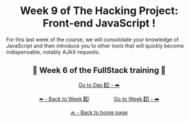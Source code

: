 <h1 align="center">Week 9 of The Hacking Project: Front-end JavaScript !</h1>

For this last week of the course, we will consolidate your knowledge of JavaScript and then introduce you to other tools that will quickly become indispensable, notably AJAX requests.

<h2 align="center">🎉 Week 6 of the FullStack training 🎉</h2>

<div align="center">

  [Go to Day 1️⃣ - ➡️](https://github.com/BenjaminCharmes/THP_FullStack/tree/main/Week_6/Day_1)

</div>

<div align="center">
  
  [⬅️ - Back to Week 5️⃣](https://github.com/BenjaminCharmes/THP_FullStack/tree/main/Week_5)
  &nbsp;&nbsp;&nbsp;&nbsp;&nbsp;&nbsp;&nbsp;&nbsp;&nbsp;&nbsp;&nbsp;&nbsp;&nbsp;&nbsp;&nbsp;
  [Go to Week 7️⃣ - ➡️](https://github.com/BenjaminCharmes/THP_FullStack/tree/main/Week_7)

</div>

<div align="center">

  [🔙 - Back to home page](https://github.com/BenjaminCharmes/THP_FullStack)

</div>
